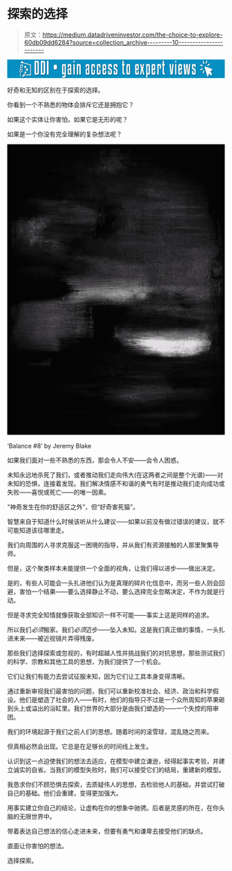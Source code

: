# 探索的选择

> 原文：<https://medium.datadriveninvestor.com/the-choice-to-explore-60db09dd6284?source=collection_archive---------10----------------------->

[![](img/61e0aaea3ecc597ab339834d337bbe91.png)](http://www.track.datadriveninvestor.com/1B9E)

好奇和无知的区别在于探索的选择。

你看到一个不熟悉的物体会排斥它还是拥抱它？

如果这个实体让你害怕，如果它是无形的呢？

如果是一个你没有完全理解的复杂想法呢？

![](img/98bb3cca65cce626d56aa8361fd834fa.png)

‘Balance #8’ by Jeremy Blake

如果我们面对一些不熟悉的东西，那会令人不安——会令人困惑。

未知永远地杀死了我们，或者推动我们走向伟大(在这两者之间是整个光谱)——对未知的恐惧，连接着发现。我们解决情感不和谐的勇气有时是推动我们走向成功或失败——喜悦或死亡——的唯一因素。

“神奇发生在你的舒适区之外”，但“好奇害死猫”。

智慧来自于知道什么时候该听从什么建议——如果以前没有做过错误的建议，就不可能知道该往哪里走。

我们向周围的人寻求克服这一困境的指导，并从我们有资源接触的人那里聚集导师。

但是，这个聚类样本未能提供一个全面的视角，让我们得以进步——做出决定。

是的，有些人可能会一头扎进他们认为是真理的碎片化信息中，而另一些人则会回避，害怕一个结果——要么选择静止不动，要么选择完全忽略决定，不作为就是行动。

但是寻求完全知情就像获取全部知识一样不可能——事实上这是同样的追求。

所以我们*必须*搬家。我们*必须*迈步——坠入未知。这是我们真正做的事情，一头扎进未来——被近视镜片弄得残废。

那些我们选择探索或忽视的，有时超越人性并挑战我们的对抗思想，那些测试我们的科学、宗教和其他工具的思想，为我们提供了一个机会。

它们让我们有能力去尝试征服未知，因为它们让工具本身变得清晰。

通过重新审视我们最害怕的问题，我们可以重新校准社会、经济、政治和科学假设。他们是塑造了社会的人——有时，他们的指导只不过是一个众所周知的苹果砸到头上或溢出的浴缸里。我们世界的大部分是由我们塑造的——一个失控的陪审团。

我们的环境起源于我们之前人们的思想。随着时间的滚雪球，混乱随之而来。

但真相必然会出现。它总是在足够长的时间线上发生。

认识到这一点迫使我们的想法去适应，在模型中建立谦逊，经得起事实考验，并建立诚实的自省。当我们的模型失败时，我们可以接受它们的结局，重建新的模型。

我恳求你们不顾恐惧去探索，去质疑伟人的思想，去检验他人的基础，并尝试打破自己的基础。他们会重建，变得更加强大。

用事实建立你自己的结论，让虚构在你的想象中驰骋。后者是灵感的所在，在你头脑的无限世界中。

带着表达自己想法的信心走进未来，但要有勇气和谦卑去接受他们的缺点。

直面让你害怕的想法。

选择探索。